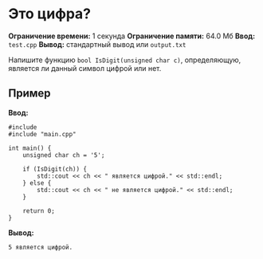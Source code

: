 # Это цифра?

**Ограничение времени:** 1 секунда
**Ограничение памяти:** 64.0 Мб
**Ввод:** `test.cpp`
**Вывод:** стандартный вывод или `output.txt`

Напишите функцию `bool IsDigit(unsigned char c)`, определяющую, является ли данный символ цифрой или нет.

## Пример

**Ввод:**
```
#include 
#include "main.cpp"

int main() {
    unsigned char ch = '5';

    if (IsDigit(ch)) {
        std::cout << ch << " является цифрой." << std::endl;
    } else {
        std::cout << ch << " не является цифрой." << std::endl;
    }

    return 0;
}
```

**Вывод:**
```
5 является цифрой.
```